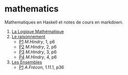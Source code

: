 # mathematics
Mathematiques en Haskell et notes de cours en markdown.

1. [La Logique Mathématique](./docs/logique.md)
2. [Le raisonnement](./docs/raisonnements.md)
    * [P1](./src/logique/app/P1.hs) _M.Hindry_, 1, p6
    * [P2](./src/logique/app/P2.hs) _M.Hindry_, 2, p6
    * [P3](./src/logique/app/P3.hs) _M.Hindry_, 3, p6
    * [P4](./src/logique/app/P4.hs) _M.Hindry_, 4, p6
3. [Les Ensembles](./docs/ensembles.md)
    * [P1](./src/ensembles/app/P1.hs) _A.Frécon_, 1.11.1, p36